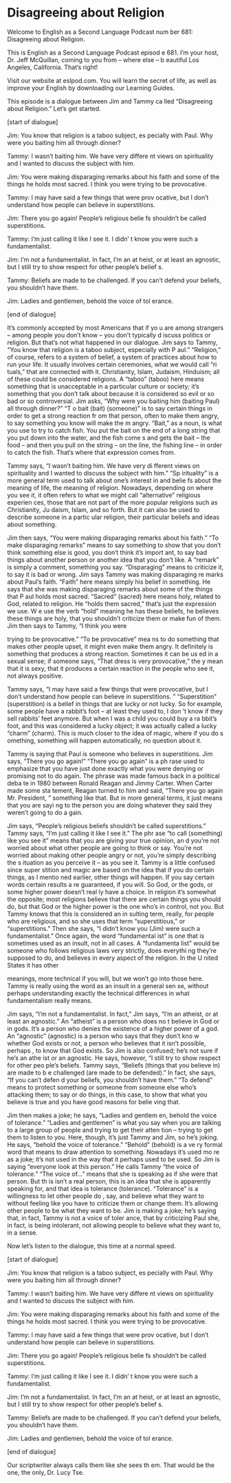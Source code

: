 # Disagreeing about Religion

Welcome to English as a Second Language Podcast num ber 681: Disagreeing about Religion.

This is English as a Second Language Podcast episod e 681.  I’m your host, Dr. Jeff McQuillan, coming to you from – where else – b eautiful Los Angeles, California.  That’s right!

Visit our website at eslpod.com.  You will learn the secret of life, as well as improve your English by downloading our Learning Guides.

This episode is a dialogue between Jim and Tammy ca lled “Disagreeing about Religion.”  Let’s get started.

[start of dialogue]

Jim:  You know that religion is a taboo subject, es pecially with Paul.  Why were you baiting him all through dinner?

Tammy:  I wasn’t baiting him.  We have very differe nt views on spirituality and I wanted to discuss the subject with him.

Jim:  You were making disparaging remarks about his  faith and some of the things he holds most sacred.  I think you were trying to be provocative.

Tammy:  I may have said a few things that were prov ocative, but I don’t understand how people can believe in superstitions.

Jim:  There you go again!  People’s religious belie fs shouldn’t be called superstitions.

Tammy:  I’m just calling it like I see it.  I didn’ t know you were such a fundamentalist.

Jim:  I’m not a fundamentalist.  In fact, I’m an at heist, or at least an agnostic, but I still try to show respect for other people’s belief s.

Tammy:  Beliefs are made to be challenged.  If you can’t defend your beliefs, you shouldn’t have them.

Jim:  Ladies and gentlemen, behold the voice of tol erance.

 [end of dialogue]

It’s commonly accepted by most Americans that if yo u are among strangers – among people you don’t know – you don’t typically d iscuss politics or religion. But that’s not what happened in our dialogue.  Jim says to Tammy, “You know that religion is a taboo subject, especially with P aul.”  “Religion,” of course, refers to a system of belief, a system of practices about how to run your life.  It usually involves certain ceremonies, what we would call “ri tuals,” that are connected with it.  Christianity, Islam, Judaism, Hinduism; all of  these could be considered religions.  A “taboo” (taboo) here means something that is unacceptable in a particular culture or society; it’s something that you don’t talk about because it is considered so evil or so bad or so controversial.  Jim asks, “Why were you baiting him (baiting Paul) all through dinner?”  “T o bait (bait) (someone)” is to say certain things in order to get a strong reaction fr om that person, often to make them angry, to say something you know will make the m angry.  “Bait,” as a noun, is what you use to try to catch fish.  You put the bait on the end of a long string that you put down into the water, and the fish come s and gets the bait – the food – and then you pull on the string – on the line, the fishing line – in order to catch the fish.  That’s where that expression comes from.

Tammy says, “I wasn’t baiting him.  We have very di fferent views on spirituality and I wanted to discuss the subject with him.”  “Sp irituality” is a more general term used to talk about one’s interest in and belie fs about the meaning of life, the meaning of religion.  Nowadays, depending on where you see it, it often refers to what we might call “alternative” religious experien ces, those that are not part of the more popular religions such as Christianity, Ju daism, Islam, and so forth.  But it can also be used to describe someone in a partic ular religion, their particular beliefs and ideas about something.

Jim then says, “You were making disparaging remarks  about his faith.”  “To make disparaging remarks” means to say something to show  that you don’t think something else is good, you don’t think it’s import ant, to say bad things about another person or another idea that you don’t like.   A “remark” is simply a comment, something you say.  “Disparaging” means to  criticize it, to say it is bad or wrong.  Jim says Tammy was making disparaging re marks about Paul’s faith. “Faith” here means simply his belief in something.  He says that she was making disparaging remarks about some of the things that P aul holds most sacred. “Sacred” (sacred) here means holy, related to God, related to religion.  He “holds them sacred,” that’s just the expression we use.  W e use the verb “hold” meaning he has these beliefs, he believes these things are holy, that you shouldn’t criticize them or make fun of them.  Jim then says to Tammy, “I think you were

trying to be provocative.”  “To be provocative” mea ns to do something that makes other people upset, it might even make them angry.  It definitely is something that produces a strong reaction.  Sometimes it can be us ed in a sexual sense; if someone says, “That dress is very provocative,” the y mean that it is sexy, that it produces a certain reaction in the people who see it, not always positive.

Tammy says, “I may have said a few things that were  provocative, but I don’t understand how people can believe in superstitions. ”  “Superstition” (superstition) is a belief in things that are lucky or not lucky.  So for example, some people have a rabbit’s foot – at least they used to, I don ’t know if they sell rabbits’ feet anymore.  But when I was a child you could buy a ra bbit’s foot, and this was considered a lucky object; it was actually called a  lucky “charm” (charm).  This is much closer to the idea of magic, where if you do s omething, something will happen automatically, no question about it.

Tammy is saying that Paul is someone who believes in superstitions.  Jim says, “There you go again!”  “There you go again” is a ph rase used to emphasize that you have just done exactly what you were denying or  promising not to do again. The phrase was made famous back in a political deba te in 1980 between Ronald Reagan and Jimmy Carter.  When Carter made some sta tement, Reagan turned to him and said, “There you go again Mr. President, ” something like that.  But in more general terms, it just means that you are sayi ng to the person you are doing whatever they said they weren’t going to do a gain.

Jim says, “People’s religious beliefs shouldn’t be called superstitions.”  Tammy says, “I’m just calling it like I see it.”  The phr ase “to call (something) like you see it” means that you are giving your true opinion, an d you’re not worried about what other people are going to think or say.  You’re not  worried about making other people angry or not, you’re simply describing the s ituation as you perceive it – as you see it.  Tammy is a little confused since super stition and magic are based on the idea that if you do certain things, as I mentio ned earlier, other things will happen.  If you say certain words certain results a re guaranteed, if you will.  So God, or the gods, or some higher power doesn’t real ly have a choice.  In religion it’s somewhat the opposite; most religions believe that there are certain things you should do, but that God or the higher power is the one who’s in control, not you.  But Tammy knows that this is considered an in sulting term, really, for people who are religious, and so she uses that term  “superstitious,” or “superstitions.”  Then she says, “I didn’t know you  (Jim) were such a fundamentalist.”  Once again, the word “fundamental ist” is one that is sometimes used as an insult, not in all cases.  A “fundamenta list” would be someone who follows religious laws very strictly, does everythi ng they’re supposed to do, and believes in every aspect of the religion.  In the U nited States it has other

meanings, more technical if you will, but we won’t go into those here.  Tammy is really using the word as an insult in a general sen se, without perhaps understanding exactly the technical differences in what fundamentalism really means.

Jim says, “I’m not a fundamentalist.  In fact,” Jim  says, “I’m an atheist, or at least an agnostic.”  An “atheist” is a person who does no t believe in God or in gods. It’s a person who denies the existence of a higher power of a god.  An “agnostic” (agnostic) is a person who says that they don’t kno w whether God exists or not, a person who believes that it isn’t possible, perhaps , to know that God exists.  So Jim is also confused; he’s not sure if he’s an athe ist or an agnostic.  He says, however, “I still try to show respect for other peo ple’s beliefs.  Tammy says, “Beliefs (things that you believe in) are made to b e challenged (are made to be defended).”  In fact, she says, “If you can’t defen d your beliefs, you shouldn’t have them.”  “To defend” means to protect something  or someone from someone else who’s attacking them; to say or do things, in this case, to show that what you believe is true and you have good reasons for belie ving that.

Jim then makes a joke; he says, “Ladies and gentlem en, behold the voice of tolerance.”  “Ladies and gentlemen” is what you say  when you are talking to a large group of people and trying to get their atten tion – trying to get them to listen to you.  Here, though, it’s just Tammy and Jim, so he’s joking.  He says, “behold the voice of tolerance.”  “Behold” (behold) is a ve ry formal word that means to draw attention to something.  Nowadays it’s used mo re as a joke; it’s not used in the way that it perhaps used to be used.  So Jim is  saying “everyone look at this person.”  He calls Tammy “the voice of tolerance.”  “The voice of…” means that she is speaking as if she were that person.  But th is isn’t a real person, this is an idea that she is apparently speaking for, and that idea is tolerance (tolerance). “Tolerance” is a willingness to let other people do , say, and believe what they want to without feeling like you have to criticize them or change them.  It’s allowing other people to be what they want to be.  Jim is making a joke; he’s saying that, in fact, Tammy is not a voice of toler ance, that by criticizing Paul she, in fact, is being intolerant, not allowing people to believe what they want to, in a sense.

Now let’s listen to the dialogue, this time at a normal speed.

[start of dialogue]

Jim:  You know that religion is a taboo subject, es pecially with Paul.  Why were you baiting him all through dinner?

Tammy:  I wasn’t baiting him.  We have very differe nt views on spirituality and I wanted to discuss the subject with him.

Jim:  You were making disparaging remarks about his  faith and some of the things he holds most sacred.  I think you were trying to be provocative.

Tammy:  I may have said a few things that were prov ocative, but I don’t understand how people can believe in superstitions.

Jim:  There you go again!  People’s religious belie fs shouldn’t be called superstitions.

Tammy:  I’m just calling it like I see it.  I didn’ t know you were such a fundamentalist.

Jim:  I’m not a fundamentalist.  In fact, I’m an at heist, or at least an agnostic, but I still try to show respect for other people’s belief s.

Tammy:  Beliefs are made to be challenged.  If you can’t defend your beliefs, you shouldn’t have them.

Jim:  Ladies and gentlemen, behold the voice of tol erance.

[end of dialogue]

Our scriptwriter always calls them like she sees th em.  That would be the one, the only, Dr. Lucy Tse.





